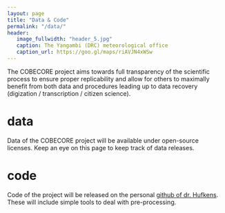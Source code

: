 ```yaml
---
layout: page
title: "Data & Code"
permalink: "/data/"
header:
   image_fullwidth: "header_5.jpg"  
   caption: The Yangambi (DRC) meteorological office
   caption_url: https://goo.gl/maps/riAVJN4xWSw
---
```


The COBECORE project aims towards full transparency of the scientific process to ensure proper replicability and allow for others to maximally benefit from both data and procedures leading up to data recovery (digization / transcription / citizen science).

# data

Data of the COBECORE project will be available under open-source licenses. Keep an eye on this page to keep track of data releases.

# code

Code of the project will be released on the personal [github of  dr. Hufkens](http://www.github.com/khufkens). These will include simple tools to deal with pre-processing.